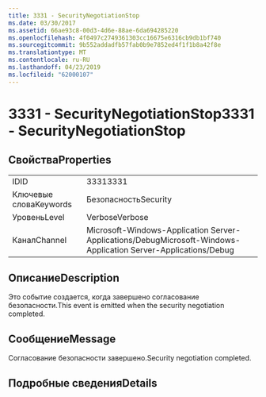 ```yaml
---
title: 3331 - SecurityNegotiationStop
ms.date: 03/30/2017
ms.assetid: 66ae93c8-00d3-4d6e-88ae-6da694285220
ms.openlocfilehash: 4f0497c2749361303cc16675e6316cb9db1bf740
ms.sourcegitcommit: 9b552addadfb57fab0b9e7852ed4f1f1b8a42f8e
ms.translationtype: MT
ms.contentlocale: ru-RU
ms.lasthandoff: 04/23/2019
ms.locfileid: "62000107"
---
```

# <a name="3331---securitynegotiationstop"></a><span data-ttu-id="94e37-102">3331 - SecurityNegotiationStop</span><span class="sxs-lookup"><span data-stu-id="94e37-102">3331 - SecurityNegotiationStop</span></span>
## <a name="properties"></a><span data-ttu-id="94e37-103">Свойства</span><span class="sxs-lookup"><span data-stu-id="94e37-103">Properties</span></span>  
  
|||  
|-|-|  
|<span data-ttu-id="94e37-104">ID</span><span class="sxs-lookup"><span data-stu-id="94e37-104">ID</span></span>|<span data-ttu-id="94e37-105">3331</span><span class="sxs-lookup"><span data-stu-id="94e37-105">3331</span></span>|  
|<span data-ttu-id="94e37-106">Ключевые слова</span><span class="sxs-lookup"><span data-stu-id="94e37-106">Keywords</span></span>|<span data-ttu-id="94e37-107">Безопасность</span><span class="sxs-lookup"><span data-stu-id="94e37-107">Security</span></span>|  
|<span data-ttu-id="94e37-108">Уровень</span><span class="sxs-lookup"><span data-stu-id="94e37-108">Level</span></span>|<span data-ttu-id="94e37-109">Verbose</span><span class="sxs-lookup"><span data-stu-id="94e37-109">Verbose</span></span>|  
|<span data-ttu-id="94e37-110">Канал</span><span class="sxs-lookup"><span data-stu-id="94e37-110">Channel</span></span>|<span data-ttu-id="94e37-111">Microsoft-Windows-Application Server-Applications/Debug</span><span class="sxs-lookup"><span data-stu-id="94e37-111">Microsoft-Windows-Application Server-Applications/Debug</span></span>|  
  
## <a name="description"></a><span data-ttu-id="94e37-112">Описание</span><span class="sxs-lookup"><span data-stu-id="94e37-112">Description</span></span>  
 <span data-ttu-id="94e37-113">Это событие создается, когда завершено согласование безопасности.</span><span class="sxs-lookup"><span data-stu-id="94e37-113">This event is emitted when the security negotiation completed.</span></span>  
  
## <a name="message"></a><span data-ttu-id="94e37-114">Сообщение</span><span class="sxs-lookup"><span data-stu-id="94e37-114">Message</span></span>  
 <span data-ttu-id="94e37-115">Согласование безопасности завершено.</span><span class="sxs-lookup"><span data-stu-id="94e37-115">Security negotiation completed.</span></span>  
  
## <a name="details"></a><span data-ttu-id="94e37-116">Подробные сведения</span><span class="sxs-lookup"><span data-stu-id="94e37-116">Details</span></span>
